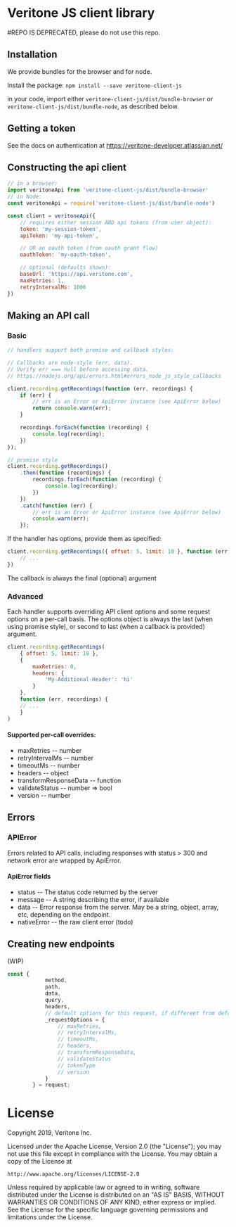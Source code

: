 # Veritone JS client library

#REPO IS DEPRECATED, please do not use this repo.

## Installation
We provide bundles for the browser and for node.

Install the package:
`npm install --save veritone-client-js`

in your code, import either `veritone-client-js/dist/bundle-browser` or `veritone-client-js/dist/bundle-node`, as described below.

## Getting a token
See the docs on authentication at https://veritone-developer.atlassian.net/

## Constructing the api client
```javascript
// in a browser:
import veritoneApi from 'veritone-client-js/dist/bundle-browser'
// in Node:
const veritoneApi = require('veritone-client-js/dist/bundle-node')

const client = veritoneApi({
	// requires either session AND api tokens (from user object):
	token: 'my-session-token',
	apiToken: 'my-api-token',

	// OR an oauth token (from oauth grant flow)
	oauthToken: 'my-oauth-token',

	// optional (defaults shown):
	baseUrl: 'https://api.veritone.com',
	maxRetries: 1,
	retryIntervalMs: 1000
})
```

## Making an API call
### Basic
```javascript
// handlers support both promise and callback styles:

// Callbacks are node-style (err, data).
// Verify err === null before accessing data.
// https://nodejs.org/api/errors.html#errors_node_js_style_callbacks

client.recording.getRecordings(function (err, recordings) {
	if (err) {
		// err is an Error or ApiError instance (see ApiError below)
		return console.warn(err);
	}

	recordings.forEach(function (recording) {
		console.log(recording);
	})
});

// promise style
client.recording.getRecordings()
	.then(function (recordings) {
		recordings.forEach(function (recording) {
			console.log(recording);
		})
	})
	.catch(function (err) {
		// err is an Error or ApiError instance (see ApiError below)
		console.warn(err);
	});
```

If the handler has options, provide them as specified:
```javascript
client.recording.getRecordings({ offset: 5, limit: 10 }, function (err, recordings) {
	// ...
})
```
The callback is always the final (optional) argument

### Advanced
Each handler supports overriding API client options and some request options on a per-call basis. The options object is always the last (when using promise style), or second to last (when a callback is provided) argument.

```javascript
client.recording.getRecordings(
	{ offset: 5, limit: 10 },
	{
		maxRetries: 0,
		headers: {
			'My-Additional-Header': 'hi'
		}
	},
	function (err, recordings) {
	// ...
	}
)
```

#### Supported per-call overrides:
* maxRetries -- number
* retryIntervalMs -- number
* timeoutMs -- number
* headers -- object
* transformResponseData -- function
* validateStatus -- number => bool
* version -- number

## Errors
### APIError
Errors related to API calls, including responses with status > 300 and network error are wrapped by ApiError.
#### ApiError fields
* status -- The status code returned by the server
* message -- A string describing the error, if available
* data -- Error response from the server. May be a string, object, array, etc, depending on the endpoint.
* nativeError -- the raw client error (todo)

## Creating new endpoints
(WIP)
```javascript
const {
			method,
			path,
			data,
			query,
			headers,
			// default options for this request, if different from defaults
			_requestOptions = {
				// maxRetries,
				// retryIntervalMs,
				// timeoutMs,
				// headers,
				// transformResponseData,
				// validateStatus
				// tokenType
				// version
			}
		} = request;
```


# License
Copyright 2019, Veritone Inc.

Licensed under the Apache License, Version 2.0 (the "License");
you may not use this file except in compliance with the License.
You may obtain a copy of the License at

    http://www.apache.org/licenses/LICENSE-2.0

Unless required by applicable law or agreed to in writing, software
distributed under the License is distributed on an "AS IS" BASIS,
WITHOUT WARRANTIES OR CONDITIONS OF ANY KIND, either express or implied.
See the License for the specific language governing permissions and
limitations under the License.
